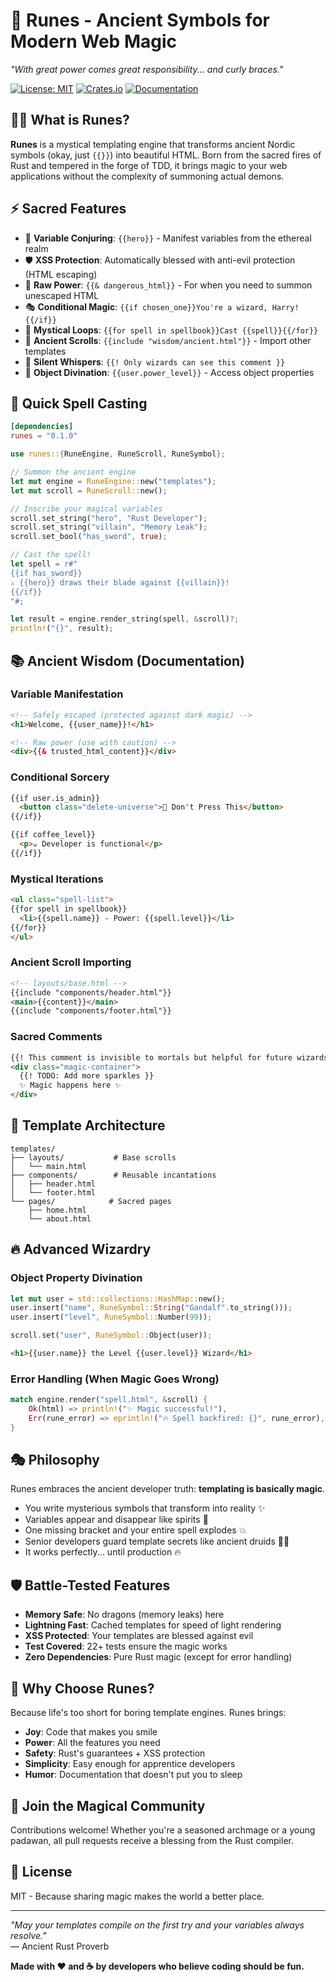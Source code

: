 # 🔮 Runes - Ancient Symbols for Modern Web Magic

*"With great power comes great responsibility... and curly braces."*

[![License: MIT](https://img.shields.io/badge/License-MIT-yellow.svg)](https://opensource.org/licenses/MIT)
[![Crates.io](https://img.shields.io/crates/v/runes.svg)](https://crates.io/crates/runes)
[![Documentation](https://docs.rs/runes/badge.svg)](https://docs.rs/runes)

## 🧙‍♂️ What is Runes?

**Runes** is a mystical templating engine that transforms ancient Nordic symbols (okay, just `{{}}`) into beautiful HTML. Born from the sacred fires of Rust and tempered in the forge of TDD, it brings magic to your web applications without the complexity of summoning actual demons.

## ⚡ Sacred Features

- 🔮 **Variable Conjuring**: `{{hero}}` - Manifest variables from the ethereal realm
- 🛡️ **XSS Protection**: Automatically blessed with anti-evil protection (HTML escaping)
- 🌟 **Raw Power**: `{{& dangerous_html}}` - For when you need to summon unescaped HTML
- 🎭 **Conditional Magic**: `{{if chosen_one}}You're a wizard, Harry!{{/if}}`
- 🔄 **Mystical Loops**: `{{for spell in spellbook}}Cast {{spell}}{{/for}}`
- 📜 **Ancient Scrolls**: `{{include "wisdom/ancient.html"}}` - Import other templates
- 💭 **Silent Whispers**: `{{! Only wizards can see this comment }}`
- 🎯 **Object Divination**: `{{user.power_level}}` - Access object properties

## 🚀 Quick Spell Casting

```toml
[dependencies]
runes = "0.1.0"
```

```rust
use runes::{RuneEngine, RuneScroll, RuneSymbol};

// Summon the ancient engine
let mut engine = RuneEngine::new("templates");
let mut scroll = RuneScroll::new();

// Inscribe your magical variables
scroll.set_string("hero", "Rust Developer");
scroll.set_string("villain", "Memory Leak");
scroll.set_bool("has_sword", true);

// Cast the spell!
let spell = r#"
{{if has_sword}}
⚔️ {{hero}} draws their blade against {{villain}}!
{{/if}}
"#;

let result = engine.render_string(spell, &scroll)?;
println!("{}", result);
```

## 📚 Ancient Wisdom (Documentation)

### Variable Manifestation
```html
<!-- Safely escaped (protected against dark magic) -->
<h1>Welcome, {{user_name}}!</h1>

<!-- Raw power (use with caution) -->
<div>{{& trusted_html_content}}</div>
```

### Conditional Sorcery
```html
{{if user.is_admin}}
  <button class="delete-universe">🔴 Don't Press This</button>
{{/if}}

{{if coffee_level}}
  <p>☕ Developer is functional</p>
{{/if}}
```

### Mystical Iterations
```html
<ul class="spell-list">
{{for spell in spellbook}}
  <li>{{spell.name}} - Power: {{spell.level}}</li>
{{/for}}
</ul>
```

### Ancient Scroll Importing
```html
<!-- layouts/base.html -->
{{include "components/header.html"}}
<main>{{content}}</main>
{{include "components/footer.html"}}
```

### Sacred Comments
```html
{{! This comment is invisible to mortals but helpful for future wizards }}
<div class="magic-container">
  {{! TODO: Add more sparkles }}
  ✨ Magic happens here ✨
</div>
```

## 🏰 Template Architecture

```
templates/
├── layouts/           # Base scrolls
│   └── main.html     
├── components/        # Reusable incantations
│   ├── header.html
│   └── footer.html
└── pages/            # Sacred pages
    ├── home.html
    └── about.html
```

## 🔥 Advanced Wizardry

### Object Property Divination
```rust
let mut user = std::collections::HashMap::new();
user.insert("name", RuneSymbol::String("Gandalf".to_string()));
user.insert("level", RuneSymbol::Number(99));

scroll.set("user", RuneSymbol::Object(user));
```

```html
<h1>{{user.name}} the Level {{user.level}} Wizard</h1>
```

### Error Handling (When Magic Goes Wrong)
```rust
match engine.render("spell.html", &scroll) {
    Ok(html) => println!("✨ Magic successful!"),
    Err(rune_error) => eprintln!("🔥 Spell backfired: {}", rune_error),
}
```

## 🎭 Philosophy

Runes embraces the ancient developer truth: **templating is basically magic**. 

- You write mysterious symbols that transform into reality ✨
- Variables appear and disappear like spirits 👻  
- One missing bracket and your entire spell explodes 💥
- Senior developers guard template secrets like ancient druids 🧙‍♂️
- It works perfectly... until production 🔥

## 🛡️ Battle-Tested Features

- **Memory Safe**: No dragons (memory leaks) here
- **Lightning Fast**: Cached templates for speed of light rendering
- **XSS Protected**: Your templates are blessed against evil
- **Test Covered**: 22+ tests ensure the magic works
- **Zero Dependencies**: Pure Rust magic (except for error handling)

## 🌟 Why Choose Runes?

Because life's too short for boring template engines. Runes brings:

- **Joy**: Code that makes you smile
- **Power**: All the features you need
- **Safety**: Rust's guarantees + XSS protection
- **Simplicity**: Easy enough for apprentice developers
- **Humor**: Documentation that doesn't put you to sleep

## 🤝 Join the Magical Community

Contributions welcome! Whether you're a seasoned archmage or a young padawan, all pull requests receive a blessing from the Rust compiler.

## 📜 License

MIT - Because sharing magic makes the world a better place.

---

*"May your templates compile on the first try and your variables always resolve."*  
— Ancient Rust Proverb

**Made with ❤️ and ☕ by developers who believe coding should be fun.**